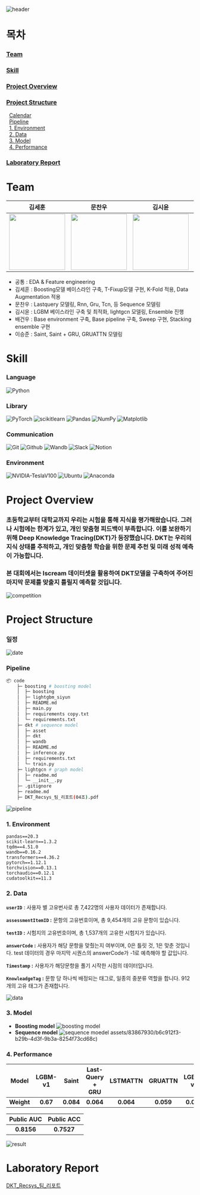 ![header](https://capsule-render.vercel.app/api?type=rect&color=0080ff&height=180&section=header&text=Deep&nbsp;Knowledge&nbsp;Tracing(DKT)&%20render&fontSize=50&fontColor=FFFFFF)

# 목차
### [Team](#Team-1)
### [Skill](#Skill-1)
### [Project Overview](#Project-Overview-1)
### [Project Structure](#Project-Structure-1)
&nbsp;&nbsp;[Calendar](#Calendar-1)<br>
&nbsp;&nbsp;[Pipeline](#Pipeline-1)<br>
&nbsp;&nbsp;[1. Environment](#1-Environment-1)<br>
&nbsp;&nbsp;[2. Data](#2-Data-1)<br>
&nbsp;&nbsp;[3. Model](#3-Model-1)<br>
&nbsp;&nbsp;[4. Performance](#5-Performance-1)<br> 
### [Laboratory Report](#Laboratory-Report-1)

# Team
| **김세훈** | **문찬우** | **김시윤** | **배건우** | **이승준** |
| :------: |  :------: | :------: | :------: | :------: |
| [<img src="https://avatars.githubusercontent.com/u/8871767?v=4" height=150 width=150>](https://github.com/warpfence) | [<img src="https://avatars.githubusercontent.com/u/95879995?v=4" height=150 width=150> ](https://github.com/chanwoomoon) | [<img src="https://avatars.githubusercontent.com/u/68991530?v=4" height=150 width=150> ](https://github.com/tldbs5026) | [<img src="https://avatars.githubusercontent.com/u/83867930?v=4" height=150 width=150>](https://github.com/gunwoof) | [<img src="https://avatars.githubusercontent.com/u/133944361?v=4" height=150 width=150>](https://github.com/llseungjun) |
- 공통 : EDA & Feature engineering
- 김세훈 : Boosting모델 베이스라인 구축, T-Fixup모델 구현, K-Fold 적용, Data Augmentation 적용
- 문찬우 : Lastquery 모델링, Rnn, Gru, Tcn, 등 Sequence 모델링
- 김시윤 : LGBM 베이스라인 구축 및 최적화, lightgcn 모델링, Ensemble 진행
- 배건우 : Base environment 구축, Base pipeline 구축, Sweep 구현, Stacking ensemble 구현
- 이승준 : Saint, Saint + GRU, GRUATTN 모델링

# Skill 
### Language
  ![Python](https://img.shields.io/badge/python-3670A0?style=for-the-badge&logo=python&logoColor=ffdd54)

### Library
  ![PyTorch](https://img.shields.io/badge/PyTorch-%23EE4C2C.svg?style=for-the-badge&logo=PyTorch&logoColor=white)
  ![scikitlearn](https://img.shields.io/badge/scikitlearn-F7931E?style=for-the-badge&logo=scikitlearn&logoColor=white)
  ![Pandas](https://img.shields.io/badge/pandas-%23150458.svg?style=for-the-badge&logo=pandas&logoColor=white)
  ![NumPy](https://img.shields.io/badge/numpy-%23013243.svg?style=for-the-badge&logo=numpy&logoColor=white)
  ![Matplotlib](https://img.shields.io/badge/Matplotlib-%23ff0000.svg?style=for-the-badge&logo=Matplotlib&logoColor=black)

### Communication
  ![Git](https://img.shields.io/badge/git-%23F05033.svg?style=for-the-badge&logo=git&logoColor=white)
  ![Github](https://img.shields.io/badge/GitHub-100000?style=for-the-badge&logo=github&logoColor=white)
  ![Wandb](https://img.shields.io/badge/Weights_&_Biases-FFBE00?style=for-the-badge&logo=WeightsAndBiases&logoColor=white)
  ![Slack](https://img.shields.io/badge/Slack-4A154B?style=for-the-badge&logo=slack&logoColor=white)
  ![Notion](https://img.shields.io/badge/Notion-000000?style=for-the-badge&logo=notion&logoColor=white)

### Environment
  ![NVIDIA-TeslaV100](https://img.shields.io/badge/NVIDIA-TeslaV100-76B900?style=for-the-badge&logo=nvidia&logoColor=white)
  ![Ubuntu](https://img.shields.io/badge/Ubuntu-E95420?style=for-the-badge&logo=ubuntu&logoColor=white)
  ![Anaconda](https://img.shields.io/badge/Anaconda-44A833.svg?style=for-the-badge&logo=Anaconda&logoColor=white)

# Project Overview

### 초등학교부터 대학교까지 우리는 시험을 통해 지식을 평가해왔습니다. 그러나 시험에는 한계가 있고, 개인 맞춤형 피드백이 부족합니다. 이를 보완하기 위해 Deep Knowledge Tracing(DKT)가 등장했습니다. DKT는 우리의 지식 상태를 추적하고, 개인 맞춤형 학습을 위한 문제 추천 및 미래 성적 예측이 가능합니다.   
### 본 대회에서는 Iscream 데이터셋을 활용하여 DKT모델을 구축하여 주어진 마지막 문제를 맞출지 틀릴지 예측할 것입니다.  
 
![competition](https://github.com/boostcampaitech5/level2_dkt-recsys-09/assets/83867930/3a48942b-ef29-49a0-9fc0-f5dd65bcc78e) 

# Project Structure

### 일정
![date](https://github.com/gunwoof/Boostcamp-level2-dkt-recsys/assets/83867930/f9a9bc65-a23e-4739-b3ab-d6a183d7800b)
### Pipeline
```bash
📦 code
    ├─ boosting # boosting model
    │  ├─ boosting
    │  ├─ lightgbm_siyun
    │  ├─ README.md
    │  ├─ main.py
    │  ├─ requirements copy.txt
    │  └─ requirements.txt
    ├─ dkt # sequence model
    │  ├─ asset
    │  ├─ dkt
    │  ├─ wandb
    │  ├─ README.md
    │  ├─ inference.py
    │  ├─ requirements.txt
    │  └─ train.py
    ├─ lightgcn # graph model
    │  ├─ readme.md
    │  └─ __init__.py
    ├─ .gitignore
    ├─ readme.md
    ├─ DKT_Recsys_팀_리포트(04조).pdf
```
![pipeline](https://github.com/gunwoof/Boostcamp-level2-dkt-recsys/assets/83867930/4223d586-5970-41b6-8b67-bca31082d937)
### 1. Environment
```
pandas==20.3
scikit-learn==1.3.2
tqdm==4.51.0
wandb==0.16.2
transformers==4.36.2
pytorch==1.12.1
torchvision==0.13.1
torchaudio==0.12.1
cudatoolkit==11.3
```
### 2. Data
**`userID`** : 사용자 별 고유번사로 총 7,422명의 사용자 데이터가 존재합니다.

**`assessmentItemID` :** 문항의 고유번호이며, 총 9,454개의 고유 문항이 있습니다.

**`testID` :** 시험지의 고유번호이며, 총 1,537개의 고유한 시험지가 있습니다.

**`answerCode` :** 사용자가 해당 문항을 맞췄는지 여부이며,  0은 틀릿 것, 1은 맞춘 것입니다. test 데이터의 경우 마지막 시퀀스의 answerCode가 -1로 예측해야 할 값입니다.

**`Timestamp` :** 사용자가 해당문항을 풀기 시작한 시점의 데이터입니다.

**`KnowleadgeTag` :** 문항 당 하나씩 배정되는 태그로, 일종의 중분류 역할을 합니다. 912개의 고유 태그가 존재합니다.

![data](https://github.com/gunwoof/Boostcamp-level2-dkt-recsys/assets/83867930/95dcb9b4-4d01-4e54-8984-c3b64dde2beb)
### 3. Model
  - **Boosting model**
    ![boosting model](https://github.com/gunwoof/Boostcamp-level2-dkt-recsys/assets/83867930/95ce01c7-1ea7-45bf-aab8-85c81d9ae43d)
  - **Sequence model**
    ![sequence moedel](https://github.com/gunwoof/Boostcamp-level2-dkt-recsys/assets/83867930/3aecdebe-eefa-4824-a3b7-a7a39a4968e9)
assets/83867930/b6c912f3-b29b-4d3f-9b3a-8254f73cd68c)

### 4. Performance

| **Model** | **LGBM-v1** | **Saint** | **Last-Query + GRU** | **LSTMATTN** | **GRUATTN** | **LGBM-v2** |
| :------: |  :------: | :------: | :------: | :------: | :------: | :------: |
| **Weight** | **0.67** | **0.084** | **0.064** | **0.064** | **0.059** | **0.059** | 

| **Public AUC** | **Public ACC** |
| :------: |  :------: | 
| **0.8156** | **0.7527** | 

![result](https://github.com/gunwoof/Boostcamp-level2-dkt-recsys/assets/83867930/99d2fbc1-16e9-4c4a-ae94-a46f8c5d6c44)

# Laboratory Report
[DKT_Recsys_팀_리포트](https://confusion-fan-64d.notion.site/Level-2-DKT-Wrap-Up-Report-cc27ca07945a4452bfa69e52e79ed781?pvs=4)

